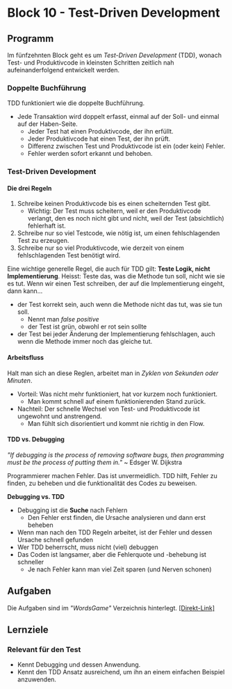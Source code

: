 # Block 10 - Test-Driven Development

## Programm

Im fünfzehnten Block geht es um _Test-Driven Development_ (TDD), wonach Test- und Produktivcode in kleinsten Schritten zeitlich nah aufeinanderfolgend entwickelt werden.

### Doppelte Buchführung

TDD funktioniert wie die doppelte Buchführung.

- Jede Transaktion wird doppelt erfasst, einmal auf der Soll- und einmal auf der Haben-Seite.
  - Jeder Test hat einen Produktivcode, der ihn erfüllt.
  - Jeder Produktivcode hat einen Test, der ihn prüft.
  - Differenz zwischen Test und Produktivcode ist ein (oder kein) Fehler.
  - Fehler werden sofort erkannt und behoben.

### Test-Driven Development

#### Die drei Regeln

1. Schreibe keinen Produktivcode bis es einen scheiternden Test gibt.
   - Wichtig: Der Test muss scheitern, weil er den Produktivcode verlangt, den es noch nicht gibt und nicht, weil der Test (absichtlich) fehlerhaft ist.
2. Schreibe nur so viel Testcode, wie nötig ist, um einen fehlschlagenden Test zu erzeugen.
3. Schreibe nur so viel Produktivcode, wie derzeit von einem fehlschlagenden Test benötigt wird.

Eine wichtige generelle Regel, die auch für TDD gilt: **Teste Logik, nicht Implementierung**. Heisst: Teste das, was die Methode tun soll, nicht wie sie es tut. Wenn wir einen Test schreiben, der auf die Implementierung eingeht, dann kann...

- der Test korrekt sein, auch wenn die Methode nicht das tut, was sie tun soll.
  - Nennt man _false positive_
  - der Test ist grün, obwohl er rot sein sollte
- der Test bei jeder Änderung der Implementierung fehlschlagen, auch wenn die Methode immer noch das gleiche tut.

#### Arbeitsfluss

Halt man sich an diese Reglen, arbeitet man in _Zyklen von Sekunden oder Minuten_.

- Vorteil: Was nicht mehr funktioniert, hat vor kurzem noch funktioniert.
  - Man kommt schnell auf einem funktionierenden Stand zurück.
- Nachteil: Der schnelle Wechsel von Test- und Produktivcode ist ungewohnt und anstrengend.
  - Man fühlt sich disorientiert und kommt nie richtig in den Flow.

#### TDD vs. Debugging

_"If debugging is the process of removing software bugs, then programming must be the process of putting them in."_ ~ Edsger W. Dijkstra

Programmierer machen Fehler. Das ist unvermeidlich. TDD hilft, Fehler zu finden, zu beheben und die funktionalität des Codes zu beweisen.

**Debugging vs. TDD**

- Debugging ist die **Suche** nach Fehlern
  - Den Fehler erst finden, die Ursache analysieren und dann erst beheben
- Wenn man nach den TDD Regeln arbeitet, ist der Fehler und dessen Ursache schnell gefunden
- Wer TDD beherrscht, muss nicht (viel) debuggen
- Das Coden ist langsamer, aber die Fehlerquote und -behebung ist schneller
  - Je nach Fehler kann man viel Zeit sparen (und Nerven schonen)

## Aufgaben

Die Aufgaben sind im _"WordsGame"_ Verzeichnis hinterlegt. [[Direkt-Link]](../Tasks/WordsGame/Aufgaben.md)

## Lernziele

### Relevant für den Test

- Kennt Debugging und dessen Anwendung.
- Kennt den TDD Ansatz ausreichend, um ihn an einem einfachen Beispiel anzuwenden.

